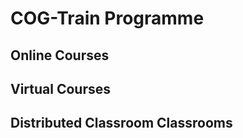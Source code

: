 # COG-Train Programme 


## Online Courses


## Virtual Courses


## Distributed Classroom Classrooms

